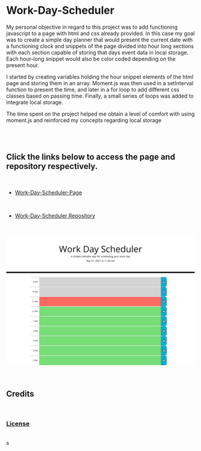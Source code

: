 # Work-Day-Scheduler


<p> My personal objective in regard to this project was to add functioning javascript to a page with html and css already provided. In this case my goal was to create a simple day planner that would present the current date with a functioning clock and snippets of the page divided into hour long sections with each section capable of storing that days event data in local storage. Each hour-long snippet would also be color coded depending on the present hour.
</p>

<p>
I started by creating variables holding the hour snippet elements of the html page and storing them in an array. Moment.js was then used in a setInterval function to present the time, and later in a for loop to add different css classes based on passing time. Finally, a small series of loops was added to integrate local storage.

<p>
 The time spent on the project helped me obtain a level of comfort with using moment.js and reinforced my concepts regarding local storage
</p>

<br>
<br>

## Click the links below to access the page and repository respectively.
<br>

 - [Work-Day-Scheduler-Page](https://andis90.github.io/Work-Day-Scheduler/)
<br>

- [Work-Day-Scheduler Repository](https://github.com/AndiS90/Work-Day-Scheduler/)
<br>

![Screenshot](./assets/images/screenshot.png)

<br>

## **Credits**
 
<br>

### [License](./assets/License.txt)

<br>
s
